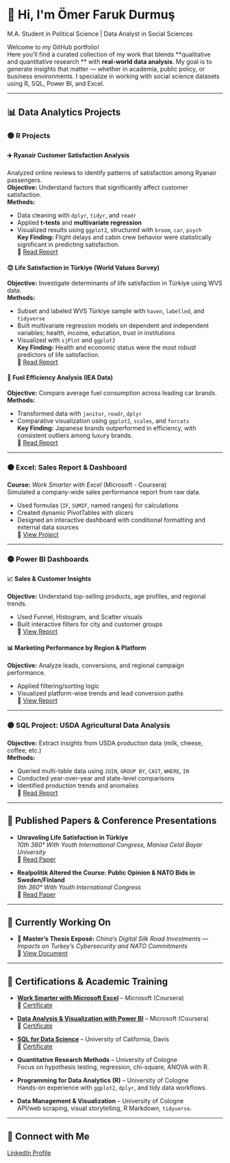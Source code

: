 # 👋 Hi, I'm Ömer Faruk Durmuş  
M.A. Student in Political Science | Data Analyst in Social Sciences 

Welcome to my GitHub portfolio!  
Here you’ll find a curated collection of my work that blends **qualitative and quantitative research ** with **real-world data analysis**. My goal is to generate insights that matter — whether in academia, public policy, or business environments. I specialize in working with social science datasets using R, SQL, Power BI, and Excel.

---

## 📊 Data Analytics Projects

### 🟢 R Projects

#### ✈️ Ryanair Customer Satisfaction Analysis  
Analyzed online reviews to identify patterns of satisfaction among Ryanair passengers.  
**Objective:** Understand factors that significantly affect customer satisfaction.  
**Methods:**  
- Data cleaning with `dplyr`, `tidyr`, and `readr`  
- Applied **t-tests** and **multivariate regression**  
- Visualized results using `ggplot2`, structured with `broom`, `car`, `psych`  
**Key Finding:** Flight delays and cabin crew behavior were statistically significant in predicting satisfaction.  
🔗 [Read Report](https://github.com/OmerDurmus28/Omer-Portfolio/blob/main/Ryanair%20Customer%20Satisfaction%20Report.pdf)

#### 😊 Life Satisfaction in Türkiye (World Values Survey)  
**Objective:** Investigate determinants of life satisfaction in Türkiye using WVS data.  
**Methods:**  
- Subset and labeled WVS Türkiye sample with `haven`, `labelled`, and `tidyverse`  
- Built multivariate regression models on dependent and independent variables; health, income, education, trust in institutions  
- Visualized with `sjPlot` and `ggplot2`  
**Key Finding:** Health and economic status were the most robust predictors of life satisfaction.  
🔗 [Read Report](https://github.com/OmerDurmus28/Omer-Portfolio/blob/main/Unraveling%20Life%20Satisfaction%20in%20Turkey%20A%20Multifaceted%20Analysis.pdf)

#### 🚗 Fuel Efficiency Analysis (IEA Data)  
**Objective:** Compare average fuel consumption across leading car brands.  
**Methods:**  
- Transformed data with `janitor`, `readr`, `dplyr`  
- Comparative visualization using `ggplot2`, `scales`, and `forcats`  
**Key Finding:** Japanese brands outperformed in efficiency, with consistent outliers among luxury brands.  
🔗 [Read Report](https://github.com/OmerDurmus28/Omer-Portfolio/blob/main/Fuel%20Efficiency%20Report.pdf)

---

### 🟠 Excel: Sales Report & Dashboard  
**Course:** *Work Smarter with Excel* (Microsoft - Coursera)  
Simulated a company-wide sales performance report from raw data.  
- Used formulas (`IF`, `SUMIF`, named ranges) for calculations  
- Created dynamic PivotTables with slicers  
- Designed an interactive dashboard with conditional formatting and external data sources  
🔗 [View Project](https://docs.google.com/spreadsheets/d/1FR9UlI07r4gYtkfnmj8AmjszBpjlUIyb9mAIMVS1m6w/edit?usp=sharing)

---

### 🟡 Power BI Dashboards
#### 📈 Sales & Customer Insights  
**Objective:** Understand top-selling products, age profiles, and regional trends.  
- Used Funnel, Histogram, and Scatter visuals  
- Built interactive filters for city and customer groups  
🔗 [View Report](https://github.com/OmerDurmus28/Omer-Portfolio/blob/main/Power%20BI%202.pdf)

#### 📊 Marketing Performance by Region & Platform  
**Objective:** Analyze leads, conversions, and regional campaign performance.  
- Applied filtering/sorting logic  
- Visualized platform-wise trends and lead conversion paths  
🔗 [View Report](https://github.com/OmerDurmus28/Omer-Portfolio/blob/main/Power%20BI%201.pdf)

---

### 🟣 SQL Project: USDA Agricultural Data Analysis  
**Objective:** Extract insights from USDA production data (milk, cheese, coffee, etc.)  
**Methods:**  
- Queried multi-table data using `JOIN`, `GROUP BY`, `CAST`, `WHERE`, `IN`  
- Conducted year-over-year and state-level comparisons  
- Identified production trends and anomalies  
🔗 [Read Report](https://github.com/OmerDurmus28/Omer-Portfolio/blob/main/SQL_for_Data_Science_Project.pdf)

---

## 📄 Published Papers & Conference Presentations

- **Unraveling Life Satisfaction in Türkiye**  
  *10th 360° With Youth International Congress, Manisa Celal Bayar University*  
  🔗 [Read Paper](https://github.com/OmerDurmus28/Omer-Portfolio/blob/main/Unraveling%20Life%20Satisfaction%20in%20Turkey%20A%20Multifaceted%20Analysis.pdf)

- **Realpolitik Altered the Course: Public Opinion & NATO Bids in Sweden/Finland**  
  *9th 360° With Youth International Congress*  
  🔗 [Read Paper](https://github.com/OmerDurmus28/Omer-Portfolio/blob/main/Realpolitik%20Altered%20the%20Course.pdf)

---

## 🧪 Currently Working On

- 🧠 **Master’s Thesis Exposé:** *China’s Digital Silk Road Investments — Impacts on Turkey’s Cybersecurity and NATO Commitments*  
  🔗 [View Document](https://github.com/OmerDurmus28/Omer-Portfolio/blob/main/China's%20Digital%20Silk%20Road%20Investments%20%E2%80%94%20Impacts%20on%20Turkey%E2%80%99s%20Cybersecurity%20and%20NATO%20Commitments.pdf)

---

## 📜 Certifications & Academic Training

- **[Work Smarter with Microsoft Excel](https://www.coursera.org/learn/work-smarter-with-microsoft-excel)** – Microsoft (Coursera)  
  🔗 [Certificate](https://github.com/OmerDurmus28/Omer-Portfolio/blob/main/Coursera%20Excel%20Certificate.pdf)

- **[Data Analysis & Visualization with Power BI](https://www.coursera.org/learn/data-analysis-visualization-power-bi)** – Microsoft (Coursera)  
  🔗 [Certificate](https://github.com/OmerDurmus28/Omer-Portfolio/blob/main/Coursera%20Power%20BI%20Certificate.pdf)

- **[SQL for Data Science](https://www.coursera.org/learn/sql-for-data-science)** – University of California, Davis  
  🔗 [Certificate](https://github.com/OmerDurmus28/Omer-Portfolio/blob/main/UC_Davis_SQL.pdf)

- **Quantitative Research Methods** – University of Cologne  
  Focus on hypothesis testing, regression, chi-square, ANOVA with R.

- **Programming for Data Analytics (R)** – University of Cologne  
  Hands-on experience with `ggplot2`, `dplyr`, and tidy data workflows.

- **Data Management & Visualization** – University of Cologne  
  API/web scraping, visual storytelling, R Markdown, `tidyverse`.

---
## 🤳 Connect with Me

[LinkedIn Profile](https://www.linkedin.com/in/%C3%B6mer-faruk-durmu%C5%9F-6420a6225/)

